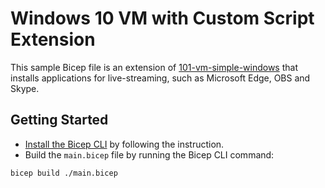 # Windows 10 VM with Custom Script Extension #

This sample Bicep file is an extension of [101-vm-simple-windows](https://github.com/Azure/bicep/tree/main/docs/examples/101/vm-simple-windows) that installs applications for live-streaming, such as Microsoft Edge, OBS and Skype.


## Getting Started ##

* [Install the Bicep CLI](https://docs.microsoft.com/azure/azure-resource-manager/bicep/install) by following the instruction.
* Build the `main.bicep` file by running the Bicep CLI command:

```bash
bicep build ./main.bicep
```
